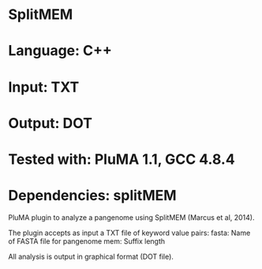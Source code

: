 # SplitMEM
# Language: C++
# Input: TXT
# Output: DOT
# Tested with: PluMA 1.1, GCC 4.8.4
# Dependencies: splitMEM

PluMA plugin to analyze a pangenome using SplitMEM (Marcus et al, 2014).

The plugin accepts as input a TXT file of keyword value pairs:
fasta: Name of FASTA file for pangenome
mem: Suffix length

All analysis is output in graphical format (DOT file).

